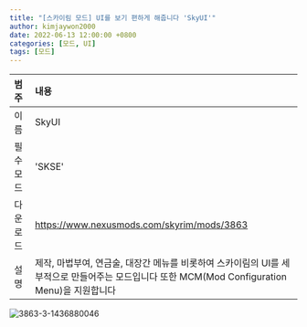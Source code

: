 ```yaml
---
title: "[스카이림 모드] UI를 보기 편하게 해줍니다 'SkyUI'"
author: kimjaywon2000
date: 2022-06-13 12:00:00 +0800
categories: [모드, UI]
tags: [모드]
---
```


| 범주             | 내용            |
|:----------------|:---------------|
| 이름             | SkyUI  |
| 필수 모드         | 'SKSE'             |
| 다운로드          | https://www.nexusmods.com/skyrim/mods/3863 |
| 설명             | 제작, 마법부여, 연금술, 대장간 메뉴를 비롯하여 스카이림의 UI를 세부적으로 만들어주는 모드입니다 또한 MCM(Mod Configuration Menu)을 지원합니다  |

![3863-3-1436880046](https://user-images.githubusercontent.com/76558033/173378891-3281a357-92c7-4804-8d5b-e3d3a88cc9a8.jpg)
